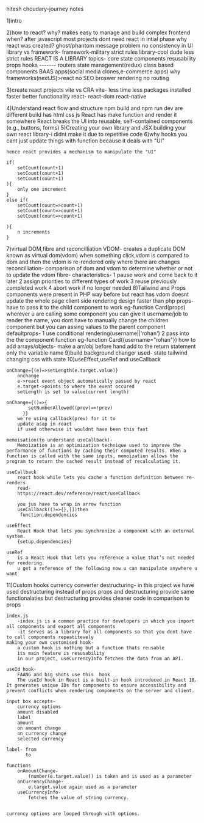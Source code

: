 hitesh choudary-journey notes

1)intro

2)how to react?
    why?
        makes easy to manage and build complex frontend
    when?
        after javascript
        most projects dont need react in intial phase
    why react was created?
        ghost/phantom message problem
        no consistency in UI
    library vs framework-
        framework-military strict rules
        library-cool dude less strict rules
        REACT IS A LIBRARY
    topics-
        core state
        components resusability
        props
        hooks
        -------
        routers
        state management(redux)
        class based components
        BAAS apps(social media clones,e-commerce apps)
        why frameworks(nextJS)>react
            no SEO
            broswer rendering
            no routing
        
3)create react projects
    vite vs CRA
        vite- less time
              less packages installed
              faster
              better functionality
    react-
        react-dom
        react-native
        
4)Understand react flow and structure
    npm build and npm run dev are different
    build has
        html
        css 
        js
    React has
        make function and render it somewhere
        React breaks the UI into reusable, self-contained components (e.g., buttons, forms)
5)Creating your own library and JSX
    building your own react library-i didnt make it due to repetitive code
6)why hooks
    you cant just update things with function
    because it deals with "UI"

    hence react provides a mechanism to manipulate the "UI"

    if(
        setCount(count+1)
        setCount(count+1)
        setCount(count+1)
    ){
        only one increment
    }
    else if(
        setCount(count=>count+1)
        setCount(count=>count+1)
        setCount(count=>count+1)

    ){
        n increments
    }

7)virtual DOM,fibre and reconcilliation
    VDOM-
        creates a duplicate DOM known as virtual dom(vdom)
        when something click,vdom is compared to dom and then the vdom is re-rendered only where there are changes
    reconcilliation-
        comparison of dom and vdom to determine whether or not to update the vdom
    fibre-
        characteristics-
            1 pause work and come back to it later
            2 assign priorities to different types of work
            3 reuse previously completed work
            4 abort work if no longer needed
8)Tailwind and Props
    components were present in PHP way before
    but react has
        vdom
        doesnt update the whole page
        client side rendering design
        faster than php
    props- have to pass it to the child component to work eg-function Card(props)
        wherever u are calling some component you can give it username/job to render the name, you dont have to manually change the children component but you can assing values to the parent component
        defaultprops-
            1 use conditional rendering(username||'rohan')
            2 pass into the the component function eg-function Card({username="rohan"})
    how to add arrays/objects-
        make a arr/obj before hand
        add to the return statement only the variable name
9)build background changer
    used-
        state
        tailwind
        changing css with state
10)useEffect,useRef and useCallback
    
    onChange={(e)=>setLength(e.target.value)}
        onchange
        e->react event object automatically passed by react
        e.target->points to where the event occured
        setLength is set to value(current length)
    
    onChange={()=>{
            setNumberAllowed((prev)=>!prev)
          }}
        we're using callback(prev) for it to
        update asap in react 
        if used otherwise it wouldnt have been this fast
    
    memoisation(to understand useCallback)- 
        Memoization is an optimization technique used to improve the performance of functions by caching their computed results. When a function is called with the same inputs, memoization allows the program to return the cached result instead of recalculating it.

    useCallback
        react hook while lets you cache a function definition between re-renders
        read-
        https://react.dev/reference/react/useCallback

        you jus have to wrap in arrow function 
        useCallback(()=>{},[])then
         function,dependencies

    useEffect
        React Hook that lets you synchronize a component with an external system.
        {setup,dependencies}

    useRef
        is a React Hook that lets you reference a value that’s not needed for rendering.
        u get a reference of the following now u can manipulate anywhere u want
        
11)Custom hooks
    currency converter 
        destructuring-
            in this project we have used destructuring instead of props
            props and destructuring provide same functionalaties
            but destructuring provides cleaner code in comparison to props

    index.js
        -index.js is a common practice for developers in which you import all components and export all components 
        -it serves as a library for all components so that you dont have to call components repeatitevely
    making your own customised hook-
        a custom hook is nothing but a function thats reusable
        its main feature is resusability
        in our project, useCurrencyInfo fetches the data from an API.

    useId hook-
        FAANG and big shots use this  hook
        The useId hook in React is a built-in hook introduced in React 18. It generates unique IDs for components to ensure accessibility and prevent conflicts when rendering components on the server and client.

    input box accepts-  
        currency options
        amount disabled
        label
        amount
        on amount change
        on currency change
        selected currency 
    
    label- from
           to
    
    functions 
        onAmountChange-
            (number(e.target.value)) is taken and is used as a parameter
        onCurrencyChange-
            e.target.value again used as a parameter
        useCurrencyInfo-
            fetches the value of string currency.
            

    currency options are looped through with options.
